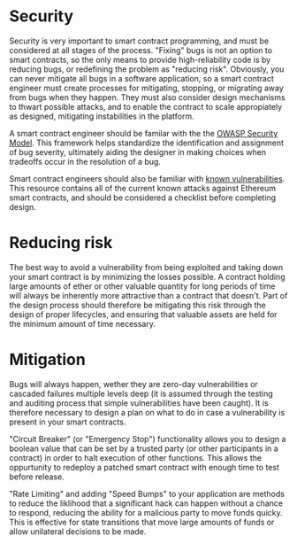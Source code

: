 # Security

Security is very important to smart contract programming, and must be considered at all stages of the process.
"Fixing" bugs is not an option to smart contracts, so the only means to provide high-reliability code is
by reducing bugs, or redefining the problem as "reducing risk".
Obviously, you can never mitigate all bugs in a software application, so a smart contract engineer
must create processes for mitigating, stopping, or migrating away from bugs when they happen.
They must also consider design mechanisms to thwart possible attacks, and to enable
the contract to scale appropiately as designed, mitigating instabilities in the platform.

A smart contract engineer should be familar with the the
[OWASP Security Model](https://www.owasp.org/index.php/OWASP_Risk_Rating_Methodology).
This framework helps standardize the identification and assignment of bug severity,
ultimately aiding the designer in making choices when tradeoffs occur in the resolution of a bug.

Smart contract engineers should also be familiar with
[known vulnerabilities](https://consensys.github.io/smart-contract-best-practices/known_attacks/).
This resource contains all of the current known attacks against Ethereum smart contracts,
and should be considered a checklist before completing design.

# Reducing risk

The best way to avoid a vulnerability from being exploited and taking down your smart contract is by
minimizing the losses possible. A contract holding large amounts of ether or other valuable quantity
for long periods of time will always be inherently more attractive than a contract that doesn't.
Part of the design process should therefore be mitigating this risk through the design of proper lifecycles,
and ensuring that valuable assets are held for the minimum amount of time necessary.

# Mitigation

Bugs will always happen, wether they are zero-day vulnerabilities or cascaded failures multiple levels deep
(it is assumed through the testing and auditing process that simple vulnerabilities have been caught).
It is therefore necessary to design a plan on what to do in case a vulnerability is present in your smart contracts.

"Circuit Breaker" (or "Emergency Stop") functionality allows you to design a boolean value that can be set by a
trusted party (or other participants in a contract) in order to halt execution of other functions.
This allows the oppurtunity to redeploy a patched smart contract with enough time to test before release.

"Rate Limiting" and adding "Speed Bumps" to your application are methods to reduce the liklihood that a significant
hack can happen without a chance to respond, reducing the ability for a malicious party to move funds quicky.
This is effective for state transitions that move large amounts of funds or allow unilateral decisions to be made.

